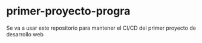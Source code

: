 # primer-proyecto-progra
Se va a usar este repositorio para mantener el CI/CD del primer proyecto de desarrollo web
